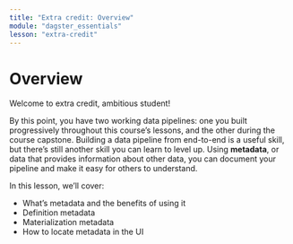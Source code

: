 ```yaml
---
title: "Extra credit: Overview"
module: "dagster_essentials"
lesson: "extra-credit"
---
```


# Overview

Welcome to extra credit, ambitious student! 

By this point, you have two working data pipelines: one you built progressively throughout this course’s lessons, and the other during the course capstone. Building a data pipeline from end-to-end is a useful skill, but there’s still another skill you can learn to level up. Using **metadata**, or data that provides information about other data, you can document your pipeline and make it easy for others to understand.

In this lesson, we’ll cover:

- What’s metadata and the benefits of using it
- Definition metadata
- Materialization metadata
- How to locate metadata in the UI